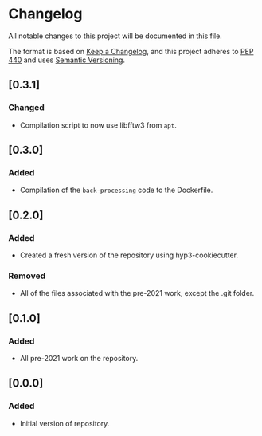 # Changelog

All notable changes to this project will be documented in this file.

The format is based on [Keep a Changelog](https://keepachangelog.com/en/1.0.0/),
and this project adheres to [PEP 440](https://www.python.org/dev/peps/pep-0440/)
and uses [Semantic Versioning](https://semver.org/spec/v2.0.0.html).

## [0.3.1]

### Changed
* Compilation script to now use libfftw3 from `apt`.

## [0.3.0]

### Added
* Compilation of the `back-processing` code to the Dockerfile.

## [0.2.0]

### Added
* Created a fresh version of the repository using hyp3-cookiecutter.

### Removed
* All of the files associated with the pre-2021 work, except the .git folder.

## [0.1.0]

### Added
* All pre-2021 work on the repository.

## [0.0.0]

### Added
* Initial version of repository.

